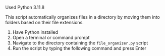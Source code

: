 Used Python 3.11.8

This script automatically organizes files in a directory by moving them into folders based on their file extensions. 

1. Have Python installed
2. Open a terminal or command prompt
3. Navigate to the directory containing the `file_organizer.py` script
4. Run the script by typing the following command and press Enter




